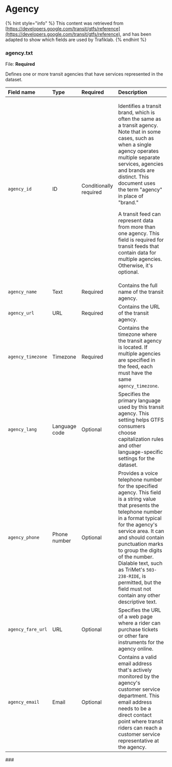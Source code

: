 # Agency

{% hint style="info" %}
This content was retrieved from [https://developers.google.com/transit/gtfs/reference](https://developers.google.com/transit/gtfs/reference), and has been adapted to show which fields are used by Trafiklab.
{% endhint %}

### agency.txt <a id="agencytxt"></a>

File: **Required**

Defines one or more transit agencies that have services represented in the dataset.

<table>
  <thead>
    <tr>
      <th style="text-align:left">Field name</th>
      <th style="text-align:left">Type</th>
      <th style="text-align:left">Required</th>
      <th style="text-align:left">Description</th>
    </tr>
  </thead>
  <tbody>
    <tr>
      <td style="text-align:left"><code>agency_id</code>
      </td>
      <td style="text-align:left">ID</td>
      <td style="text-align:left">Conditionally required</td>
      <td style="text-align:left">
        <p>Identifies a transit brand, which is often the same as a transit agency.
          Note that in some cases, such as when a single agency operates multiple
          separate services, agencies and brands are distinct. This document uses
          the term &quot;agency&quot; in place of &quot;brand.&quot;</p>
        <p>A transit feed can represent data from more than one agency. This field
          is required for transit feeds that contain data for multiple agencies.
          Otherwise, it&apos;s optional.</p>
      </td>
    </tr>
    <tr>
      <td style="text-align:left"><code>agency_name</code>
      </td>
      <td style="text-align:left">Text</td>
      <td style="text-align:left">Required</td>
      <td style="text-align:left">Contains the full name of the transit agency.</td>
    </tr>
    <tr>
      <td style="text-align:left"><code>agency_url</code>
      </td>
      <td style="text-align:left">URL</td>
      <td style="text-align:left">Required</td>
      <td style="text-align:left">Contains the URL of the transit agency.</td>
    </tr>
    <tr>
      <td style="text-align:left"><code>agency_timezone</code>
      </td>
      <td style="text-align:left">Timezone</td>
      <td style="text-align:left">Required</td>
      <td style="text-align:left">Contains the timezone where the transit agency is located. If multiple
        agencies are specified in the feed, each must have the same <code>agency_timezone</code>.</td>
    </tr>
    <tr>
      <td style="text-align:left"><code>agency_lang</code>
      </td>
      <td style="text-align:left">Language code</td>
      <td style="text-align:left">Optional</td>
      <td style="text-align:left">Specifies the primary language used by this transit agency. This setting
        helps GTFS consumers choose capitalization rules and other language-specific
        settings for the dataset.</td>
    </tr>
    <tr>
      <td style="text-align:left"><code>agency_phone</code>
      </td>
      <td style="text-align:left">Phone number</td>
      <td style="text-align:left">Optional</td>
      <td style="text-align:left">Provides a voice telephone number for the specified agency. This field
        is a string value that presents the telephone number in a format typical
        for the agency&apos;s service area. It can and should contain punctuation
        marks to group the digits of the number. Dialable text, such as TriMet&apos;s <code>503-238-RIDE</code>,
        is permitted, but the field must not contain any other descriptive text.</td>
    </tr>
    <tr>
      <td style="text-align:left"><code>agency_fare_url</code>
      </td>
      <td style="text-align:left">URL</td>
      <td style="text-align:left">Optional</td>
      <td style="text-align:left">Specifies the URL of a web page where a rider can purchase tickets or
        other fare instruments for the agency online.</td>
    </tr>
    <tr>
      <td style="text-align:left"><code>agency_email</code>
      </td>
      <td style="text-align:left">Email</td>
      <td style="text-align:left">Optional</td>
      <td style="text-align:left">Contains a valid email address that&apos;s actively monitored by the agency&apos;s
        customer service department. This email address needs to be a direct contact
        point where transit riders can reach a customer service representative
        at the agency.</td>
    </tr>
  </tbody>
</table>###  <a id="stopstxt"></a>

